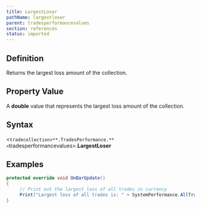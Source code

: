```yaml
---
title: LargestLoser
pathName: largestloser
parent: tradesperformancevalues
section: references
status: imported
---
```


## Definition

Returns the largest loss amount of the collection.

## Property Value

A **double** value that represents the largest loss amount of the collection.

## Syntax

<`tradecollection>**.TradesPerformance.**<`tradesperformancevalues>.**LargestLoser**

## Examples

```csharp
protected override void OnBarUpdate()
{
     // Print out the largest loss of all trades in currency
     Print("Largest loss of all trades is: " + SystemPerformance.AllTrades.TradesPerformance.Currency.LargestLoser);
}
```
